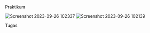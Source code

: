 Praktikum

![Screenshot 2023-09-26 102337](https://github.com/N00budrag0n/SIB3E_MHelmi/assets/91446476/0e170b97-8416-453c-9724-77eb23ea733c)
![Screenshot 2023-09-26 102139](https://github.com/N00budrag0n/SIB3E_MHelmi/assets/91446476/18f23af8-5fbd-4107-b31f-6e73949f9ece)


Tugas
